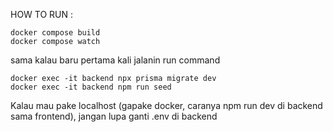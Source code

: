 
HOW TO RUN : <br>
```
docker compose build
docker compose watch
```

sama kalau baru pertama kali jalanin run command
```
docker exec -it backend npx prisma migrate dev
docker exec -it backend npm run seed
```
Kalau mau pake localhost (gapake docker, caranya npm run dev di backend sama frontend), jangan lupa ganti .env di backend